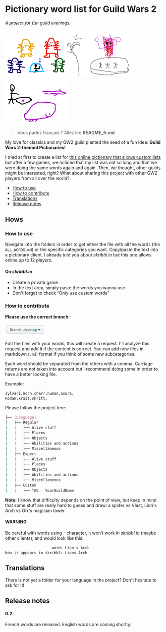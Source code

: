 # Pictionary word list for Guild Wars 2
_A project for fun guild evenings._

<img src="misc/fractal_boss.PNG" width="200" alt="Great fun, as you can see." /><img src="misc/glenna.png" width="200" alt="Mouse art, best art." /><img src="misc/beetle.png" width="200" alt="Oh god, it was tough to find out this thing was a beetle." />

> Vous parlez français ? Allez lire **README_fr.md**

My love for classics and my GW2 guild planted the seed of a fun idea:  **Guild Wars 2-themed Pictionaries**!

I tried at first to create a list for [this online pictionary that allows custom lists](skribbl.io) but after a few games, we noticed that my list was not so long and that we were doing the same words again and again. Then, we thought, other guilds might be interested, right? What about sharing this project with other GW2 players from all over the world? 

* [How to use](#how-to-use) 
* [How to contribute](#how-to-contribute)
* [Translations](#translations)
* [Release notes](#release-notes)

## Hows 

### How to use
Navigate into the folders in order to get either the file with all the words (the `ALL_WORDS.md`) or the specific categories you want. 
Copy/paste the text into a pictionary client. I already told you about _skribbl.io_ but this one allows online up to 12 players. 
#### On _skribbl.io_
* Create a private game
* In the text area, simply paste the words you wanna use. 
* Don't forget to check "Only use custom words"

### How to contribute

**Please use the correct branch :**

![develop](misc/branch.PNG)

Edit the files with your words, this will create a request. I'll analyze this request and add it if the content is correct. You can add new files in markdown (`.md`) format if you think of some new subcategories. 

Each word should be separated from the others with a comma. Carriage returns are not taken into account but I recommend doing some in order to have a better looking file. 

Example: 
```
sylvari,norn,charr,human,asura,
kodan,krait,skritt,
```

Please follow the project tree: 
```BASH
├── [Language]
|   ├── Regular
|   |   ├── Alive stuff
|	|   ├── Places
|	|   ├── Objects
|	|   ├── Abilities and actions
|	|   ├── Miscellaneous
|   ├── Expert
|   |   ├── Alive stuff
|	|   ├── Places
|	|   ├── Objects
|	|   ├── Abilities and actions
|	|   ├── Miscellaneous
|   ├── Custom
|	|   ├── TAG - YourGuildName
```
**Note:** I know that difficulty depends on the point of view, but keep in mind that some stuff are really hard to guess and draw: a spider vs Vlast, Lion's Arch vs Orr's magician tower. 

#### WARNING
Be careful with words using `'` character, it won't work in _skribbl.io_ (maybe other clients), and would look like this: 
```
                     word: Lion's Arch
how it appears in skribbl: Lions Arch
``` 

## Translations 
There is not yet a folder for your language in the project? Don't hesitate to ask for it! 

## Release notes

#### 0.2
French words are released. English words are coming shortly. 